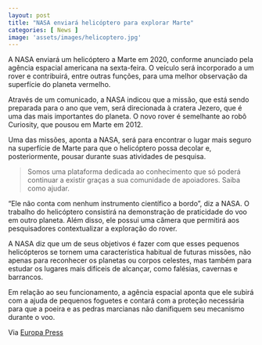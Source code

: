 ```yaml
---
layout: post
title: "NASA enviará helicóptero para explorar Marte"
categories: [ News ]
image: 'assets/images/helicoptero.jpg'
---
```


A NASA enviará um helicóptero a Marte em 2020, conforme anunciado pela agência espacial americana na sexta-feira. O veículo será incorporado a um rover e contribuirá, entre outras funções, para uma melhor observação da superfície do planeta vermelho.

Através de um comunicado, a NASA indicou que a missão, que está sendo preparada para o ano que vem, será direcionada à cratera Jezero, que é uma das mais importantes do planeta. O novo rover é semelhante ao robô Curiosity, que pousou em Marte em 2012.

Uma das missões, aponta a NASA, será para encontrar o lugar mais seguro na superfície de Marte para que o helicóptero possa decolar e, posteriormente, pousar durante suas atividades de pesquisa.

> Somos uma plataforma dedicada ao conhecimento que só poderá continuar a existir graças a sua comunidade de apoiadores. Saiba como ajudar.

<script async src="https://pagead2.googlesyndication.com/pagead/js/adsbygoogle.js"></script>
<!-- Informat -->
<ins class="adsbygoogle"
     style="display:block"
     data-ad-client="ca-pub-2838251107855362"
     data-ad-slot="2327980059"
     data-ad-format="auto"
     data-full-width-responsive="true"></ins>
<script>
(adsbygoogle = window.adsbygoogle || []).push({});
</script> 

“Ele não conta com nenhum instrumento científico a bordo”, diz a NASA. O trabalho do helicóptero consistirá na demonstração de praticidade do voo em outro planeta. Além disso, ele possui uma câmera que permitirá aos pesquisadores contextualizar a exploração do rover.

A NASA diz que um de seus objetivos é fazer com que esses pequenos helicópteros se tornem uma característica habitual de futuras missões, não apenas para reconhecer os planetas ou corpos celestes, mas também para estudar os lugares mais difíceis de alcançar, como falésias, cavernas e barrancos.

Em relação ao seu funcionamento, a agência espacial aponta que ele subirá com a ajuda de pequenos foguetes e contará com a proteção necessária para que a poeira e as pedras marcianas não danifiquem seu mecanismo durante o voo.

Via [Europa Press](https://www.europapress.es/ciencia/misiones-espaciales/noticia-nasa-enviara-primera-vez-helicoptero-explorar-marte-20190830173707.html)   

<div id="46254-28"><script src="//ads.themoneytizer.com/s/gen.js?type=28"></script><script src="//ads.themoneytizer.com/s/requestform.js?siteId=46254&formatId=28"></script></div>
